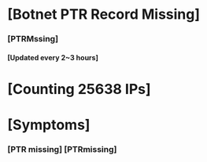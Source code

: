 # [Botnet PTR Record Missing]
### [PTRMssing]
#### [Updated every 2~3 hours]

# [Counting 25638 IPs]

# [Symptoms] 
###   [PTR missing] [PTRmissing]
